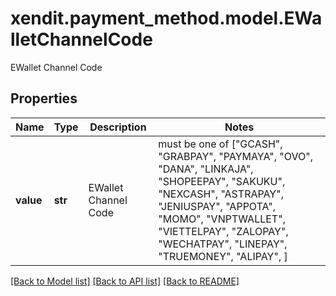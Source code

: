 # xendit.payment_method.model.EWalletChannelCode

EWallet Channel Code

## Properties
Name | Type | Description | Notes
------------ | ------------- | ------------- | -------------
**value** | **str** | EWallet Channel Code |  must be one of ["GCASH", "GRABPAY", "PAYMAYA", "OVO", "DANA", "LINKAJA", "SHOPEEPAY", "SAKUKU", "NEXCASH", "ASTRAPAY", "JENIUSPAY", "APPOTA", "MOMO", "VNPTWALLET", "VIETTELPAY", "ZALOPAY", "WECHATPAY", "LINEPAY", "TRUEMONEY", "ALIPAY", ]

[[Back to Model list]](../README.md#documentation-for-models) [[Back to API list]](../README.md#documentation-for-api-endpoints) [[Back to README]](../README.md)


